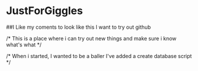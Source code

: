 # JustForGiggles
##I Like my coments to look like this
I want to try out github

/*
This is a place where i can try out new things and make sure i know what's what
*/

/*
When i started, I wanted to be a baller
I've added a create database script
*/
